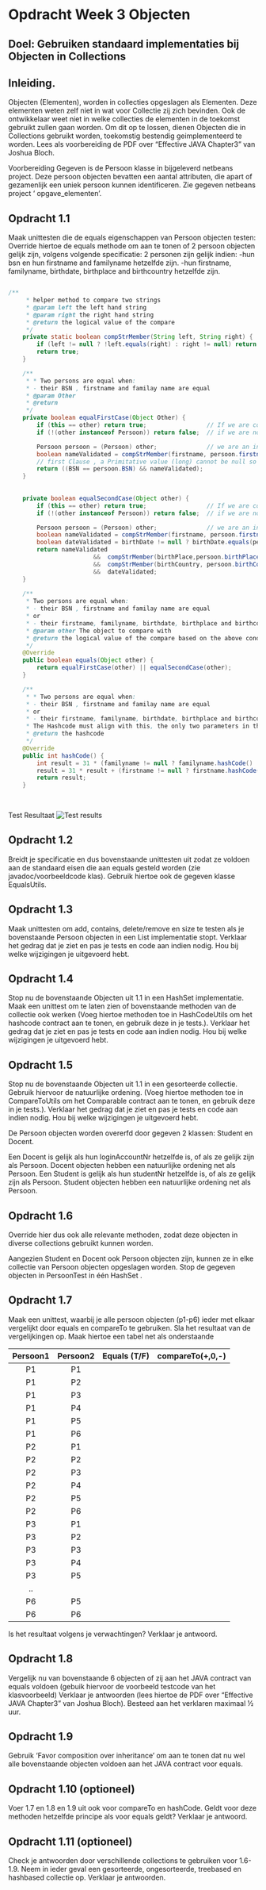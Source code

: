 # Opdracht Week 3 Objecten
## Doel: Gebruiken standaard implementaties bij Objecten in Collections

## Inleiding.
Objecten (Elementen),  worden in collecties opgeslagen als Elementen. Deze elementen weten zelf niet in wat voor Collectie zij zich bevinden. Ook de ontwikkelaar weet niet in welke collecties de elementen in de toekomst gebruikt zullen gaan worden. Om dit op te lossen, dienen Objecten die in Collections gebruikt worden, toekomstig bestendig geimplementeerd te worden. Lees als voorbereiding de PDF over “Effective JAVA Chapter3” van Joshua Bloch. 

Voorbereiding
Gegeven is de Persoon klasse in bijgeleverd netbeans project. Deze persoon objecten bevatten een aantal attributen, die apart of gezamenlijk een uniek persoon kunnen identificeren. Zie gegeven netbeans project ‘ opgave_elementen’.
 
## Opdracht 1.1 
Maak unittesten die de equals eigenschappen van Persoon objecten testen:
Override hiertoe de equals methode om aan te tonen of 2 persoon objecten gelijk zijn, volgens volgende specificatie:
2 personen zijn gelijk indien:
-hun bsn en hun firstname and familyname hetzelfde zijn.
-hun firstname, familyname, birthdate, birthplace and birthcountry hetzelfde zijn.

``` java

/**
     * helper method to compare two strings
     * @param left the left hand string
     * @param right the right hand string
     * @return the logical value of the compare
     */
    private static boolean compStrMember(String left, String right) {
        if (left != null ? !left.equals(right) : right != null) return false;
        return true;
    }

    /**
     * * Two persons are equal when:
     * - their BSN , firstname and familay name are equal
     * @param Other
     * @return
     */
    private boolean equalFirstCase(Object Other) {
        if (this == other) return true;                 // If we are comparing with myself return true
        if (!(other instanceof Persoon)) return false;  // if we are not a Persoon return false

        Persoon persoon = (Persoon) other;              // we are an instance of Peroon so perform a cast
        boolean nameValidated = compStrMember(firstname, persoon.firstname) &&  compStrMember(familyname, persoon.familyname);
        // first Clause , a Primitative value (long) cannot be null so we can compare without any risk
        return ((BSN == persoon.BSN) && nameValidated);
    }
    
    
    private boolean equalSecondCase(Object other) {
        if (this == other) return true;                 // If we are comparing with myself return true
        if (!(other instanceof Persoon)) return false;  // if we are not a Persoon return false

        Persoon persoon = (Persoon) other;              // we are an instance of Peroon so perform a cast
        boolean nameValidated = compStrMember(firstname, persoon.firstname) &&  compStrMember(familyname, persoon.familyname);
        boolean dateValidated = birthDate != null ? birthDate.equals(persoon.birthDate) : persoon.birthDate == null;
        return nameValidated 
                        &&  compStrMember(birthPlace,persoon.birthPlace)
                        &&  compStrMember(birthCountry, persoon.birthCountry)
                        &&  dateValidated;
    }
    
    /**
     * Two persons are equal when:
     * - their BSN , firstname and familay name are equal
     * or
     * - their firstname, familyname, birthdate, birthplace and birthcountry are the sames
     * @param other The object to compare with
     * @return the logical value of the compare based on the above conditions
     */
    @Override
    public boolean equals(Object other) {
        return equalFirstCase(other) || equalSecondCase(other);
    }

    /**
     * * Two persons are equal when:
     * - their BSN , firstname and familay name are equal
     * or
     * - their firstname, familyname, birthdate, birthplace and birthcountry are the sames
     * The Hashcode must align with this, the only two parameters in the set are firstname and last name
     * @return the hashcode 
     */
    @Override
    public int hashCode() {
        int result = 31 * (familyname != null ? familyname.hashCode() : 0);
        result = 31 * result + (firstname != null ? firstname.hashCode() : 0);
        return result;
    }
  
    
```
Test Resultaat
![Test results](https://github.com/charleskorthout/UC_Week_3/tree/master/opgave_elementen/img/2017-03-07_20-04-27.png "test resultaat" )
## Opdracht 1.2 
Breidt je specificatie en dus bovenstaande unittesten uit zodat ze voldoen aan de standaard eisen die aan equals gesteld worden (zie javadoc/voorbeeldcode klas). Gebruik hiertoe ook de gegeven klasse EqualsUtils.

## Opdracht 1.3
Maak unittesten om add, contains, delete/remove en size te testen als je bovenstaande Persoon objecten in een List implementatie stopt. Verklaar het gedrag dat je ziet en pas je tests en code aan indien nodig. Hou bij welke wijzigingen je uitgevoerd hebt.

## Opdracht 1.4
Stop nu de bovenstaande Objecten uit 1.1 in een HashSet implementatie. Maak een unittest om te laten zien of bovenstaande methoden van de collectie ook werken (Voeg hiertoe methoden toe in HashCodeUtils om het hashcode contract aan te tonen, en gebruik deze in je tests.). 
Verklaar het gedrag dat je ziet en pas je tests en code aan indien nodig. Hou bij welke wijzigingen je uitgevoerd hebt.

## Opdracht 1.5
Stop nu de bovenstaande Objecten uit 1.1 in een gesorteerde collectie. Gebruik hiervoor de natuurlijke ordening. (Voeg hiertoe methoden toe in CompareToUtils om het Comparable contract aan te tonen, en gebruik deze in je tests.). 
Verklaar het gedrag dat je ziet en pas je tests en code aan indien nodig. Hou bij welke wijzigingen je uitgevoerd hebt.

De Persoon objecten worden overerfd door gegeven 2 klassen: Student en Docent. 

Een Docent is gelijk als hun loginAccountNr hetzelfde is, of als ze gelijk zijn als Persoon. Docent objecten hebben een natuurlijke ordening net als Persoon.
Een Student is gelijk als hun studentNr hetzelfde is, of als ze gelijk zijn als Persoon. Student objecten hebben een natuurlijke ordening net als Persoon.

## Opdracht 1.6
Override hier dus ook alle relevante methoden, zodat deze objecten in diverse collections gebruikt kunnen worden. 

Aangezien Student en Docent ook Persoon objecten zijn, kunnen ze in elke collectie van Persoon objecten opgeslagen worden. 
Stop de gegeven objecten in PersoonTest in één HashSet<Persoon> . 

## Opdracht 1.7
Maak een unittest, waarbij je alle persoon objecten (p1-p6) ieder met elkaar vergelijkt door equals en compareTo te gebruiken. Sla het resultaat van de vergelijkingen op. Maak hiertoe een tabel net als onderstaande

| Persoon1 |	Persoon2 |	Equals (T/F) | compareTo(+,0,-) |
|:--------:|:-----------:|:-------------:|:----------------:|
| P1	   | P1	         |               |	                |
| P1	   | P2	         |               |	                |
| P1	   | P3	         |               |	                |
| P1	   | P4	         |               |	                |
| P1	   | P5	         |               |	                |
| P1	   | P6	         |               |	                |
| P2       | P1          |               |                  |
| P2       | P2          |               |                  |	
| P2       | P3          |               |                  |
| P2       | P4          |               |                  |
| P2       | P5          |               |                  |
| P2       | P6          |               |                  |
| P3       | P1          |               |                  |	
| P3       | P2          |               |                  |
| P3       | P3          |               |                  |
| P3       | P4          |               |                  |
| P3       | P5          |               |                  |
| ..       |             |               |                  |
| P6       | P5          |               |                  |
| P6       | P6          |               |                  |

Is het resultaat volgens je verwachtingen? Verklaar je antwoord.


## Opdracht 1.8
Vergelijk nu van bovenstaande 6 objecten of zij aan het JAVA contract van equals voldoen (gebuik hiervoor de voorbeeld testcode van het klasvoorbeeld) Verklaar je antwoorden (lees hiertoe de PDF over “Effective JAVA Chapter3” van Joshua Bloch). Besteed aan het verklaren maximaal ½ uur.


## Opdracht 1.9
Gebruik ‘Favor composition over inheritance’ om aan te tonen dat nu wel alle bovenstaande objecten voldoen aan het JAVA contract voor equals.

## Opdracht 1.10 (optioneel)
Voer 1.7 en 1.8 en 1.9 uit ook voor compareTo en hashCode. Geldt voor deze methoden hetzelfde principe als voor equals geldt? Verklaar je antwoord.

## Opdracht 1.11 (optioneel)
Check je antwoorden door verschillende collections te gebruiken voor 1.6-1.9. Neem in  ieder geval een gesorteerde, ongesorteerde, treebased en hashbased collectie op. Verklaar je antwoorden.


